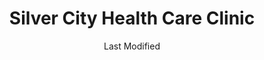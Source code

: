 ---
layout: location-page
date: Last Modified
description: "Local COVID-19 testing is available at Silver City Health Care Clinic in Silver City, New Mexico, USA."
permalink: "locations/new-mexico/silver-city/silver-city-health-care-clinic/"
tags:
  - locations
  - new-mexico
title: Silver City Health Care Clinic
uniqueName: silver-city-health-care-clinic
state: New Mexico
stateAbbr: NM
hood: "Silver City"
address: "1600 East 32nd Street"
city: "Silver City"
zip: "88061"
zipsNearby: "85534 87930 88023 88025 87931 88026 88028 88030 88031 87933 88034 87936 88038 88039 88040 88041 88042 88043 88009 88045 88055 88049 88051 87941 88022 88036 88053 88061 88062 88065 87942 87943" 
mapUrl: "http://maps.apple.com/?q=Silver+City+Health+Care+Clinic&address=1600+East+32nd+Street,Silver+City,New+Mexico,88061"
locationType: Drive-thru
phone: "575-956-1320"
website: "https://www.silverhealthcare.org/"
onlineBooking: undefined
closed: undefined
closedUpdate: April 20th, 2020
notes: "By appointment only. Requires phone screen."
days: Everyday
hours: 4PM-5PM
ctaMessage: Learn more
ctaUrl: "https://www.silverhealthcare.org/"
---